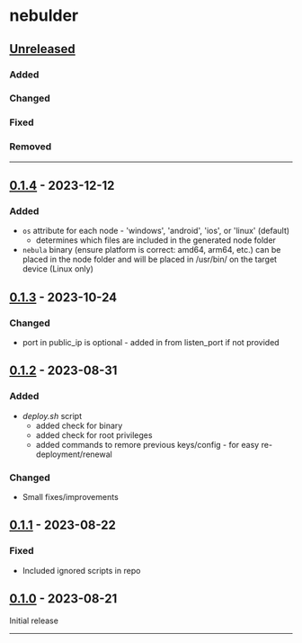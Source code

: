 # nebulder 

## [Unreleased]

### Added

### Changed

### Fixed

### Removed

____
## [0.1.4] - 2023-12-12
### Added

- `os` attribute for each node - 'windows', 'android', 'ios', or 'linux' (default)
  - determines which files are included in the generated node folder
- `nebula` binary (ensure platform is correct: amd64, arm64, etc.) can be placed in the node folder and will be placed in /usr/bin/ on the target device (Linux only)

## [0.1.3] - 2023-10-24
### Changed

- port in public_ip is optional - added in from listen_port if not provided

## [0.1.2] - 2023-08-31
### Added

- *deploy.sh* script
  - added check for binary
  - added check for root privileges
  - added commands to remore previous keys/config - for easy re-deployment/renewal

### Changed

- Small fixes/improvements

## [0.1.1] - 2023-08-22
### Fixed

- Included ignored scripts in repo

## [0.1.0] - 2023-08-21

Initial release

____
[Unreleased]: https://github.com/erykjj/nebulder
[0.1.4]: https://github.com/erykjj/nebulder/releases/tag/v0.1.4
[0.1.3]: https://github.com/erykjj/nebulder/releases/tag/v0.1.3
[0.1.2]: https://github.com/erykjj/nebulder/releases/tag/v0.1.2
[0.1.1]: https://github.com/erykjj/nebulder/releases/tag/v0.1.1
[0.1.0]: https://github.com/erykjj/nebulder/releases/tag/v0.1.0
